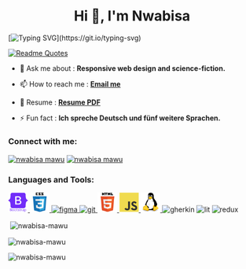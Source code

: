 <h1 align="center">Hi 👋, I'm Nwabisa</h1>

[![Typing SVG](https://readme-typing-svg.demolab.com?font=Mono&weight=900&size=40&pause=1000&color=27A6F7&background=FFFFFF00&center=true&vCenter=true&width=650&height=100&lines=Front-end+Developer.;Tech-enthusiast.;Full-time+bookworm.;Part-time+cinephile.;A+curious+cat%3F;Fan+of+simple+software.)](https://git.io/typing-svg)

[![Readme Quotes](https://quotes-github-readme.vercel.app/api?type=horizontal&theme=nord)](https://github.com/piyushsuthar/github-readme-quotes)

- 💬 Ask me about : **Responsive web design and science-fiction.**

- 📫 How to reach me : [**Email me**](nwabisa.mawu@gmail.com)

- 📄 Resume : [**Resume PDF**](https://github.com/Nwabisa-Mawu/Nwabisa-Mawu/blob/main/Nwabisa-Mawu-Resume-2025.pdf)

- ⚡ Fun fact : **Ich spreche Deutsch und fünf weitere Sprachen.**

<h3 align="left">Connect with me:</h3>
<p align="left">
<a href="https://codepen.io/Nwabisa_94" target="blank"><img align="center" src="https://raw.githubusercontent.com/rahuldkjain/github-profile-readme-generator/master/src/images/icons/Social/codepen.svg" alt="nwabisa mawu" height="30" width="40" /></a>
<a href="https://www.linkedin.com/in/nwabisa-mawu-b21735198/" target="blank"><img align="center" src="https://raw.githubusercontent.com/rahuldkjain/github-profile-readme-generator/master/src/images/icons/Social/linked-in-alt.svg" alt="nwabisa mawu" height="30" width="40" /></a>
</p>

<h3 align="left">Languages and Tools:</h3>
<p align="left"> <a href="https://getbootstrap.com" target="_blank" rel="noreferrer"> <img src="https://raw.githubusercontent.com/devicons/devicon/master/icons/bootstrap/bootstrap-plain-wordmark.svg" alt="bootstrap" width="40" height="40"/> </a> <a href="https://www.w3schools.com/css/" target="_blank" rel="noreferrer"> <img src="https://raw.githubusercontent.com/devicons/devicon/master/icons/css3/css3-original-wordmark.svg" alt="css3" width="40" height="40"/> </a> <a href="https://www.figma.com/" target="_blank" rel="noreferrer"> <img src="https://www.vectorlogo.zone/logos/figma/figma-icon.svg" alt="figma" width="40" height="40"/> </a> <a href="https://git-scm.com/" target="_blank" rel="noreferrer"> <img src="https://www.vectorlogo.zone/logos/git-scm/git-scm-icon.svg" alt="git" width="40" height="40"/> </a> <a href="https://www.w3.org/html/" target="_blank" rel="noreferrer"> <img src="https://raw.githubusercontent.com/devicons/devicon/master/icons/html5/html5-original-wordmark.svg" alt="html5" width="40" height="40"/> </a> <a href="https://developer.mozilla.org/en-US/docs/Web/JavaScript" target="_blank" rel="noreferrer"> <img src="https://raw.githubusercontent.com/devicons/devicon/master/icons/javascript/javascript-original.svg" alt="javascript" width="40" height="40"/> </a> <a href="https://www.linux.org/" target="_blank" rel="noreferrer"> <img src="https://raw.githubusercontent.com/devicons/devicon/master/icons/linux/linux-original.svg" alt="linux" width="40" height="40"/> </a>
<img src="https://skillicons.dev/icons?i=gherkin" alt="gherkin" width="40" height="40"/>
<img src="https://skillicons.dev/icons?i=lit" alt="lit" width="40" height="40"/>
<img src="https://skillicons.dev/icons?i=redux" alt="redux" width="40" height="40"/>
</p>

<p>&nbsp;<img align="center" src="https://github-readme-stats.vercel.app/api?username=nwabisa-mawu&show_icons=true&locale=en" alt="nwabisa-mawu" /></p>

<p><img align="center" src="https://github-readme-streak-stats.herokuapp.com/?user=nwabisa-mawu&" alt="nwabisa-mawu" /></p>

<p align="left"> <img src="https://komarev.com/ghpvc/?username=nwabisa-mawu&label=Profile%20views&color=0e75b6&style=flat" alt="nwabisa-mawu" /> </p>

